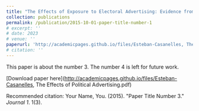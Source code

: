 ```yaml
---
title: "The Effects of Exposure to Electoral Advertising: Evidence from Spain"
collection: publications
permalink: /publication/2015-10-01-paper-title-number-1
# excerpt: ''
# date: 2023
# venue: ''
paperurl: 'http://academicpages.github.io/files/Esteban-Casanelles, The Effects of Political Advertising.pdf'
# citation: ''
---
```

This paper is about the number 3. The number 4 is left for future work.

[Download paper here](http://academicpages.github.io/files/Esteban-Casanelles, The Effects of Political Advertising.pdf)

Recommended citation: Your Name, You. (2015). "Paper Title Number 3." <i>Journal 1</i>. 1(3).